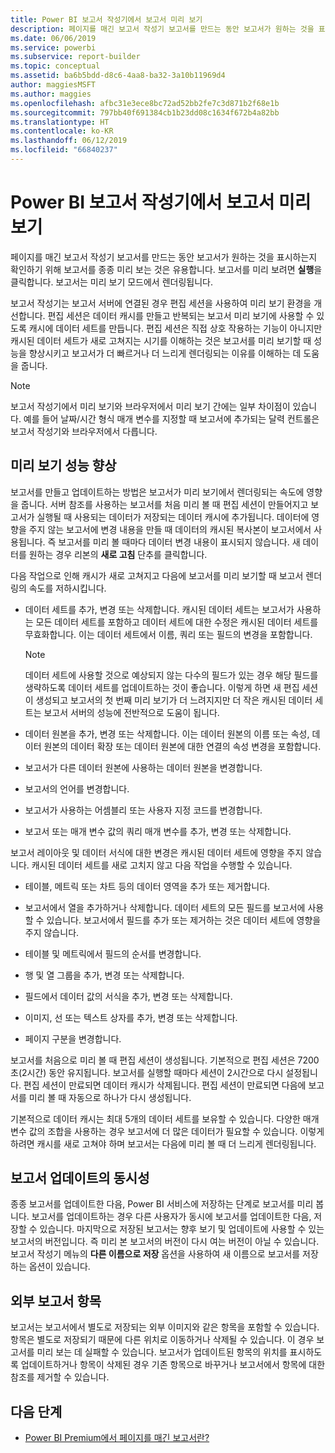 ```yaml
---
title: Power BI 보고서 작성기에서 보고서 미리 보기
description: 페이지를 매긴 보고서 작성기 보고서를 만드는 동안 보고서가 원하는 것을 표시하는지 확인하기 위해 보고서를 종종 미리 보는 것은 유용합니다.
ms.date: 06/06/2019
ms.service: powerbi
ms.subservice: report-builder
ms.topic: conceptual
ms.assetid: ba6b5bdd-d8c6-4aa8-ba32-3a10b11969d4
author: maggiesMSFT
ms.author: maggies
ms.openlocfilehash: afbc31e3ece8bc72ad52bb2fe7c3d871b2f68e1b
ms.sourcegitcommit: 797bb40f691384cb1b23dd08c1634f672b4a82bb
ms.translationtype: HT
ms.contentlocale: ko-KR
ms.lasthandoff: 06/12/2019
ms.locfileid: "66840237"
---
```

# <a name="previewing-reports-in-power-bi-report-builder"></a>Power BI 보고서 작성기에서 보고서 미리 보기
  페이지를 매긴 보고서 작성기 보고서를 만드는 동안 보고서가 원하는 것을 표시하는지 확인하기 위해 보고서를 종종 미리 보는 것은 유용합니다. 보고서를 미리 보려면 **실행**을 클릭합니다. 보고서는 미리 보기 모드에서 렌더링됩니다.  
  
 보고서 작성기는 보고서 서버에 연결된 경우 편집 세션을 사용하여 미리 보기 환경을 개선합니다. 편집 세션은 데이터 캐시를 만들고 반복되는 보고서 미리 보기에 사용할 수 있도록 캐시에 데이터 세트를 만듭니다. 편집 세션은 직접 상호 작용하는 기능이 아니지만 캐시된 데이터 세트가 새로 고쳐지는 시기를 이해하는 것은 보고서를 미리 보기할 때 성능을 향상시키고 보고서가 더 빠르거나 더 느리게 렌더링되는 이유를 이해하는 데 도움을 줍니다.  

  
> [!NOTE]  
> 보고서 작성기에서 미리 보기와 브라우저에서 미리 보기 간에는 일부 차이점이 있습니다. 예를 들어 날짜/시간 형식 매개 변수를 지정할 때 보고서에 추가되는 달력 컨트롤은 보고서 작성기와 브라우저에서 다릅니다. 
  
## <a name="improving-preview-performance"></a>미리 보기 성능 향상  
 보고서를 만들고 업데이트하는 방법은 보고서가 미리 보기에서 렌더링되는 속도에 영향을 줍니다. 서버 참조를 사용하는 보고서를 처음 미리 볼 때 편집 세션이 만들어지고 보고서가 실행될 때 사용되는 데이터가 저장되는 데이터 캐시에 추가됩니다. 데이터에 영향을 주지 않는 보고서에 변경 내용을 만들 때 데이터의 캐시된 복사본이 보고서에서 사용됩니다. 즉 보고서를 미리 볼 때마다 데이터 변경 내용이 표시되지 않습니다. 새 데이터를 원하는 경우 리본의 **새로 고침** 단추를 클릭합니다.  
  
 다음 작업으로 인해 캐시가 새로 고쳐지고 다음에 보고서를 미리 보기할 때 보고서 렌더링의 속도를 저하시킵니다.  
  
-   데이터 세트를 추가, 변경 또는 삭제합니다. 캐시된 데이터 세트는 보고서가 사용하는 모든 데이터 세트를 포함하고 데이터 세트에 대한 수정은 캐시된 데이터 세트를 무효화합니다. 이는 데이터 세트에서 이름, 쿼리 또는 필드의 변경을 포함합니다.  
  
    > [!NOTE]  
    >  데이터 세트에 사용할 것으로 예상되지 않는 다수의 필드가 있는 경우 해당 필드를 생략하도록 데이터 세트를 업데이트하는 것이 좋습니다. 이렇게 하면 새 편집 세션이 생성되고 보고서의 첫 번째 미리 보기가 더 느려지지만 더 작은 캐시된 데이터 세트는 보고서 서버의 성능에 전반적으로 도움이 됩니다.  
  
-   데이터 원본을 추가, 변경 또는 삭제합니다. 이는 데이터 원본의 이름 또는 속성, 데이터 원본의 데이터 확장 또는 데이터 원본에 대한 연결의 속성 변경을 포함합니다.  
  
-   보고서가 다른 데이터 원본에 사용하는 데이터 원본을 변경합니다.  
  
-   보고서의 언어를 변경합니다.  
  
-   보고서가 사용하는 어셈블리 또는 사용자 지정 코드를 변경합니다.  
  
-   보고서 또는 매개 변수 값의 쿼리 매개 변수를 추가, 변경 또는 삭제합니다.  
  
 보고서 레이아웃 및 데이터 서식에 대한 변경은 캐시된 데이터 세트에 영향을 주지 않습니다. 캐시된 데이터 세트를 새로 고치지 않고 다음 작업을 수행할 수 있습니다.  
  
-   테이블, 메트릭 또는 차트 등의 데이터 영역을 추가 또는 제거합니다.  
  
-   보고서에서 열을 추가하거나 삭제합니다. 데이터 세트의 모든 필드를 보고서에 사용할 수 있습니다. 보고서에서 필드를 추가 또는 제거하는 것은 데이터 세트에 영향을 주지 않습니다.  
  
-   테이블 및 메트릭에서 필드의 순서를 변경합니다.  
  
-   행 및 열 그룹을 추가, 변경 또는 삭제합니다.  
  
-   필드에서 데이터 값의 서식을 추가, 변경 또는 삭제합니다.  
  
-   이미지, 선 또는 텍스트 상자를 추가, 변경 또는 삭제합니다.  
  
-   페이지 구분을 변경합니다.  
  
보고서를 처음으로 미리 볼 때 편집 세션이 생성됩니다. 기본적으로 편집 세션은 7200초(2시간) 동안 유지됩니다. 보고서를 실행할 때마다 세션이 2시간으로 다시 설정됩니다. 편집 세션이 만료되면 데이터 캐시가 삭제됩니다. 편집 세션이 만료되면 다음에 보고서를 미리 볼 때 자동으로 하나가 다시 생성됩니다.
  
기본적으로 데이터 캐시는 최대 5개의 데이터 세트를 보유할 수 있습니다. 다양한 매개 변수 값의 조합을 사용하는 경우 보고서에 더 많은 데이터가 필요할 수 있습니다. 이렇게 하려면 캐시를 새로 고쳐야 하며 보고서는 다음에 미리 볼 때 더 느리게 렌더링됩니다. 
  
## <a name="concurrency-of-report-updates"></a>보고서 업데이트의 동시성  
종종 보고서를 업데이트한 다음, Power BI 서비스에 저장하는 단계로 보고서를 미리 봅니다. 보고서를 업데이트하는 경우 다른 사용자가 동시에 보고서를 업데이트한 다음, 저장할 수 있습니다. 마지막으로 저장된 보고서는 향후 보기 및 업데이트에 사용할 수 있는 보고서의 버전입니다. 즉 미리 본 보고서의 버전이 다시 여는 버전이 아닐 수 있습니다. 보고서 작성기 메뉴의 **다른 이름으로 저장** 옵션을 사용하여 새 이름으로 보고서를 저장하는 옵션이 있습니다.  
  
## <a name="external-report-items"></a>외부 보고서 항목  
 보고서는 보고서에서 별도로 저장되는 외부 이미지와 같은 항목을 포함할 수 있습니다. 항목은 별도로 저장되기 때문에 다른 위치로 이동하거나 삭제될 수 있습니다. 이 경우 보고서를 미리 보는 데 실패할 수 있습니다. 보고서가 업데이트된 항목의 위치를 표시하도록 업데이트하거나 항목이 삭제된 경우 기존 항목으로 바꾸거나 보고서에서 항목에 대한 참조를 제거할 수 있습니다.  
  
## <a name="next-steps"></a>다음 단계

- [Power BI Premium에서 페이지를 매긴 보고서란?](paginated-reports-report-builder-power-bi.md)
  
